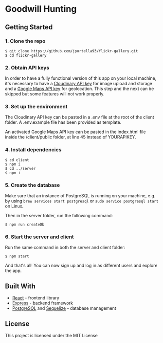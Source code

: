 # Goodwill Hunting


## Getting Started
### **1.** Clone the repo
````
$ git clone https://github.com/jportella93/flickr-gallery.git
$ cd flickr-gallery
````
### **2.** Obtain API keys

In order to have a fully functional version of this app on your local machine, it's necessary to have a [Cloudinary API key](https://cloudinary.com/documentation/image_upload_api_reference) for image upload and storage and a [Google Maps API key](https://developers.google.com/maps/documentation/javascript/get-api-key) for geolocation. This step and the next can be skipped but some features will not work properly.

### **3.** Set up the environment
The Cloudinary API key can be pasted in a .env file at the root of the client folder. A .env.example file has been provided as template.

An activated Google Maps API key can be pasted in the index.html file inside the /client/public folder, at line 45 instead of YOURAPIKEY.

### **4.** Install dependencies
````
$ cd client
$ npm i
$ cd ../server
$ npm i
````

### **5.** Create the database
Make sure that an instance of PostgreSQL is running on your machine, e.g. by using ```brew services start postgresql``` or ```sudo service postgresql start``` on Linux.

Then in the server folder, run the following command:
```
$ npm run createDb
```

### **6.** Start the server and client
Run the same command in both the server and client folder:
```
$ npm start
```
And that's all! You can now sign up and log in as different users and explore the app.



## Built With

* [React](https://reactjs.org/) - frontend library
* [Express](https://expressjs.com/) - backend framework
* [PostgreSQL](https://www.postgresql.org/) and [Sequelize](https://sequelize.org/) - database management

## License

This project is licensed under the MIT License

